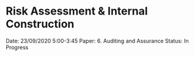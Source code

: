 # Risk Assessment & Internal Construction

Date: 23/09/2020 5:00-3:45
Paper: 6. Auditing and Assurance
Status: In Progress